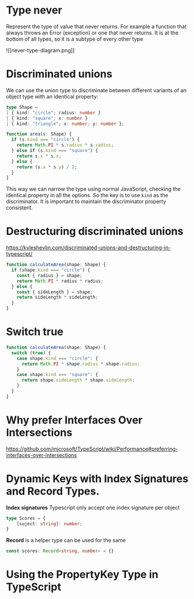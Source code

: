 
# Type never
Represent the type of value that never returns. For example a function that always throws an Error (exception) or one that never returns. It is at the bottom of all types, so it is a subtype of every other type

![[never-type-diagram.png]]

# Discriminated unions

We can use the union type to discriminate between different variants of an object type with an identical property:
```ts
type Shape =
| { kind: "circle"; radius: number }
| { kind: "square"; x: number }
| { kind: "triangle"; x: number; y: number };

function area(s: Shape) {
  if (s.kind === "circle") {
    return Math.PI * s.radius * s.radius;
  } else if (s.kind === "square") {
    return s.x * s.x;
  } else {
    return (s.x * s.y) / 2;
  }
}
```

This way we can narrow the type using normal JavaScript, checking the identical property in all the options. So the key is to use `kind` as the discriminator. It is important to maintain the discriminator property consistent.

# Destructuring discriminated unions

https://kyleshevlin.com/discriminated-unions-and-destructuring-in-typescript/

```ts
function calculateArea(shape: Shape) {
  if (shape.kind === "circle") {
    const { radius } = shape;
    return Math.PI * radius * radius;
  } else {
    const { sideLength } = shape;
    return sideLength * sideLength;
  }
}
```

# Switch true

```ts
function calculateArea(shape: Shape) {
  switch (true) {
    case shape.kind === "circle": {
      return Math.PI * shape.radius * shape.radius;
    }
    case shape.kind === "square": {
      return shape.sideLength * shape.sideLength;
    }
  }
}
```

# Why prefer Interfaces Over Intersections

https://github.com/microsoft/TypeScript/wiki/Performance#preferring-interfaces-over-intersections

# Dynamic Keys with Index Signatures and Record Types.

**Index signatures** Typescript only accept one index signature per object
```ts
type Scores = {
	[suject: string]: number;
}
```
**Record** is a helper type can be used for the same
```ts
const scores: Record<string, number> = {}
```

# Using the PropertyKey Type in TypeScript
